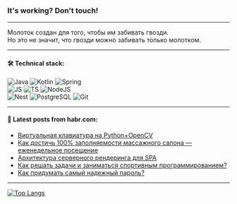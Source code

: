 ### It's working? Don't touch!

---
Молоток создан для того, чтобы им забивать гвозди. <br>
Но это не значит, что гвозди можно забивать только молотком.

---

#### 🛠️ Technical stack:

![Java](https://img.shields.io/badge/Java-informational?logo=Oracle&style=flat&logoColor=white&color=FF4500)
![Kotlin](https://img.shields.io/badge/Kotlin-informational?logo=Kotlin&style=flat&logoColor=white&color=774D97)
![Spring](https://img.shields.io/badge/SpringBoot-informational?logo=SpringBoot&style=flat&logoColor=white&color=6DB33F) <br>
![JS](https://img.shields.io/badge/JS-informational?logo=javaScript&style=flat&logoColor=black&color=F7Df1E)
![TS](https://img.shields.io/badge/TypeScript-informational?logo=typeScript&style=flat&logoColor=black&color=0667A8)
![NodeJS](https://img.shields.io/badge/NodeJS-informational?logo=node.js&style=flat&logoColor=white&color=70A760) <br>
![Nest](https://img.shields.io/badge/NestJS-informational?logo=NestJS&style=flat&logoColor=white&color=E0234E)
![PostgreSQL](https://img.shields.io/badge/PostgreSQL-informational?logo=PostgreSQL&style=flat&logoColor=white&color=DAA520)
![Git](https://img.shields.io/badge/Git-informational?logo=git&style=flat&logoColor=white&color=778899)

___

#### 💬 Latest posts from habr.com:

<!-- BLOG-POST-LIST:START -->
- [Виртуальная клавиатура на Python+OpenCV](https://habr.com/ru/articles/680060/?utm_source=habrahabr&utm_medium=rss&utm_campaign=680060)
- [Как достичь 100% заполняемости массажного салона — еженедельное посещение](https://habr.com/ru/articles/775516/?utm_source=habrahabr&utm_medium=rss&utm_campaign=775516)
- [Архитектура серверного рендеринга для SPA](https://habr.com/ru/companies/otus/articles/775168/?utm_source=habrahabr&utm_medium=rss&utm_campaign=775168)
- [Как решать задачи и заниматься спортивным программированием?](https://habr.com/ru/articles/775464/?utm_source=habrahabr&utm_medium=rss&utm_campaign=775464)
- [Как придумать самый надежный пароль?](https://habr.com/ru/companies/alumnibmstu/articles/775452/?utm_source=habrahabr&utm_medium=rss&utm_campaign=775452)
<!-- BLOG-POST-LIST:END -->

---
[![Top Langs](https://github-readme-stats-git-master-advtsetting-gmailcom.vercel.app/api/top-langs/?username=zloylis&langs_count=10&hide_title=false&title_color=e6edf3&size_weight=0.5&count_weight=0.5&layout=compact&hide_border=true&theme=dracula)](https://github.com/zloylis)

<!-- ![GitHub stats](https://github-readme-stats-git-master-advtsetting-gmailcom.vercel.app/api?username=zloylis&show_icons=true&hide_border=true&theme=dracula&hide_title=true&include_all_commits=true&count_private=true&hide=contribs&hide_rank=true) -->
